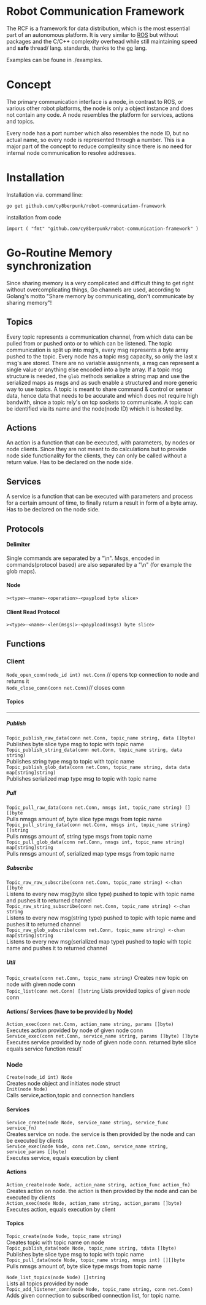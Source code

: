 # Robot Communication Framework

The RCF is a framework for data distribution, which is the most essential part of an autonomous platform. It is very similar to [ROS](https://www.ros.org/) but without packages and the C/C++ complexity overhead while still maintaining speed and **safe** thread/ lang. standards, thanks to the [go](https://golang.org/) lang.

Examples can be foune in ./examples.

# Concept

The primary communication interface is a node, in contrast to ROS, or various other robot platforms, the node is only a object instance and does not contain any code. A node resembles the platform for services, actions and topics.

Every node has a port number which also resembles the node ID, but no actual name, so every node is represented through a number. This is a major part of the concept to reduce complexity since there is no need for internal node communication to resolve addresses.

# Installation

Installation via. command line: <br>

`go get github.com/cy8berpunk/robot-communication-framework` <br>

installation from code

`
import (
    "fmt"
    "github.com/cy8berpunk/robot-communication-framework"
)
`
# Go-Routine Memory synchronization

Since sharing memory is a very complicated and difficult thing to get right without overcomplicating things, Go channels are used, according to Golang's motto "Share memory by communicating, don't communicate by sharing memory"!

## Topics

Every topic represents a communication channel, from which data can be pulled from or pushed onto or to which can be listened.
The topic communication is split up into msg's, every msg represents a byte array pushed to the topic. Every node has a topic msg capacity, so only the last x msg's are stored. There are no variable assignments, a msg can represent a single value or anything else encoded into a byte array. If a topic msg structure is needed, the `glob` methods serialize a string map and use the serialized maps as msgs and as such enable a structured and more generic way to use topics.
A topic is meant to share command & control or sensor data, hence data that needs to be accurate and which does not require high bandwith, since a topic rely's on tcp sockets to communicate.
A topic can be identified via its name and the node(node ID) which it is hosted by.

## Actions

An action is a function that can be executed, with parameters, by nodes or node clients. Since they are not meant to do calculations but to provide node side functionality for the clients, they can only be called without a return value.
Has to be declared on the node side.

## Services

A service is a function that can be executed with parameters and process for a certain amount of time, to finally return a result in form of a byte array.
Has to be declared on the node side.

## Protocols

#### Delimiter

Single commands are separated by a "\n". Msgs, encoded in commands(protocol based) are also separated by a "\n" (for example the glob maps).

#### Node

`><type>-<name>-<operation>-<paypload byte slice>`

#### Client Read Protocol

`><type>-<name>-<len(msgs)>-<paypload(msgs) byte slice>`

## Functions

### Client

`Node_open_conn(node_id int) net.Conn` // opens tcp connection to node and returns it <br> 
`Node_close_conn(conn net.Conn)`// closes conn <br> 

#### Topics
------

##### Publish
`Topic_publish_raw_data(conn net.Conn, topic_name string, data []byte)` <br>
Publishes byte slice type msg to topic with topic name <br>
`Topic_publish_string_data(conn net.Conn, topic_name string, data string)`<br>
Publishes string type msg to topic with topic name <br>
`Topic_publish_glob_data(conn net.Conn, topic_name string, data data map[string]string)`<br>
Publishes serialized map type msg to topic with topic name <br>

##### Pull

`Topic_pull_raw_data(conn net.Conn, nmsgs int, topic_name string) [][]byte`<br>
Pulls nmsgs amount of, byte slice type msgs from topic name  <br>
`Topic_pull_string_data(conn net.Conn, nmsgs int, topic_name string) []string`<br>
Pulls nmsgs amount of, string type msgs from topic name <br>
`Topic_pull_glob_data(conn net.Conn, nmsgs int, topic_name string) map[string]string`<br>
Pulls nmsgs amount of, serialized map type msgs from topic name  <br> 

##### Subscribe
`Topic_raw_raw_subscribe(conn net.Conn, topic_name string) <-chan []byte`<br>
Listens to every new msg(byte slice type) pushed to topic with topic name and pushes it to returned channel <br>
`Topic_raw_string_subscribe(conn net.Conn, topic_name string) <-chan string`<br>
Listens to every new msg(string type) pushed to topic with topic name and pushes it to returned channel <br>
`Topic_raw_glob_subscribe(conn net.Conn, topic_name string) <-chan map[string]string`<br>
Listens to every new msg(serialized map type) pushed to topic with topic name and pushes it to returned channel <br>

##### Util
`Topic_create(conn net.Conn, topic_name string)`
Creates new topic on node with given node conn <br>
`Topic_list(conn net.Conn) []string`
Lists provided topics of given node conn <br>

#### Actions/ Services (have to be provided by Node)
`Action_exec(conn net.Conn, action_name string, params []byte)`<br>
Executes action provided by node of given node conn <br>
`Service_exec(conn net.Conn, service_name string, params []byte) []byte`<br>
Executes service provided by node of given node conn. returned byte slice equals service function result`<br>

### Node 

`Create(node_id int) Node`<br>
Creates node object and initiates node struct<br>
`Init(node Node)`<br>
Calls service,action,topic and connection handlers<br>

#### Services

`Service_create(node Node, service_name string, service_func service_fn)`<br>
Creates service on node. the service is then provided by the node and can be executed by clients <br>
`Service_exec(node Node, conn net.Conn, service_name string, service_params []byte)`<br>
Executes service, equals execution by client  <br>

#### Actions

`Action_create(node Node, action_name string, action_func action_fn)`<br>
Creates action on node. the action is then provided by the node and can be executed by clients <br>
`Action_exec(node Node, action_name string, action_params []byte)`<br>
Executes action, equals execution by client   <br>

#### Topics

`Topic_create(node Node, topic_name string) ` <br>
Creates topic with topic name on node <br>
`Topic_publish_data(node Node, topic_name string, tdata []byte)` <br>
Publishes byte slice type msg to topic with topic name <br> 
`Topic_pull_data(node Node, topic_name string, nmsgs int) [][]byte` <br>
Pulls nmsgs amount of, byte slice type msgs from topic name  <br>

`Node_list_topics(node Node) []string` <br>
Lists all topics provided by node <br>
`Topic_add_listener_conn(node Node, topic_name string, conn net.Conn) ` <br> 
Adds given connection to subscribed connection list, for topic name. <br>
